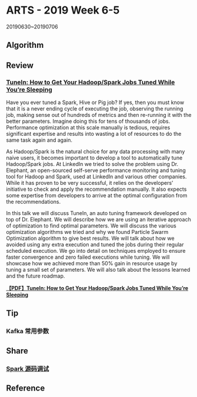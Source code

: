 # ARTS - 2019 Week 6-5

20190630~20190706

## Algorithm

## Review

### [TuneIn: How to Get Your Hadoop/Spark Jobs Tuned While You’re Sleeping](https://databricks.com/session/tunein-how-to-get-your-hadoop-spark-jobs-tuned-while-you-are-sleeping)

Have you ever tuned a Spark, Hive or Pig job? If yes, then you must know that it is a never ending cycle of executing the job, observing the running job, making sense out of hundreds of metrics and then re-running it with the better parameters. Imagine doing this for tens of thousands of jobs. Performance optimization at this scale manually is tedious, requires significant expertise and results into wasting a lot of resources to do the same task again and again. 

As Hadoop/Spark is the natural choice for any data processing with many naive users, it becomes important to develop a tool to automatically tune Hadoop/Spark jobs. At LinkedIn we tried to solve the problem using Dr. Elephant, an open-sourced self-serve performance monitoring and tuning tool for Hadoop and Spark, used at LinkedIn and various other companies. While it has proven to be very successful, it relies on the developers’ initiative to check and apply the recommendation manually. It also expects some expertise from developers to arrive at the optimal configuration from the recommendations. 

In this talk we will discuss TuneIn, an auto tuning framework developed on top of Dr. Elephant. We will describe how we are using an iterative approach of optimization to find optimal parameters. We will discuss the various optimization algorithms we tried and why we found Particle Swarm Optimization algorithm to give best results. We will talk about how we avoided using any extra execution and tuned the jobs during their regular scheduled execution. We go into detail on techniques employed to ensure faster convergence and zero failed executions while tuning. We will showcase how we achieved more than 50% gain in resource usage by tuning a small set of parameters. We will also talk about the lessons learned and the future roadmap.

**[【PDF】TuneIn: How to Get Your Hadoop/Spark Jobs Tuned While You’re Sleeping](../../asset/pdf/tunein-how-to-get-your-hadoop-spark-jobs-tuned-while-you-are-sleeping.pdf)**

## Tip

### Kafka 常用参数

## Share

### [Spark 源码调试](../../share/2019/spark-debug.md)

## Reference
